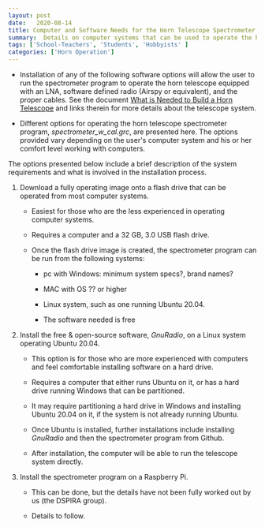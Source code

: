 ```yaml
---
layout: post
date:   2020-08-14
title: Computer and Software Needs for the Horn Telescope Spectrometer
summary:  Details on computer systems that can be used to operate the horn spectrometer
tags: ['School-Teachers', 'Students', 'Hobbyists' ]
categories: ['Horn Operation'] 
---
```


- Installation of any of the following software options will allow the user to run the spectrometer program to operate the horn telescope equipped with an LNA, software defined radio (Airspy or equivalent), and the proper cables. See the document [What is Needed to Build a Horn Telescope](https://wvurail.org/dspira-lessons/BuildingHornTelescope_Overview) and links therein for more details about the telescope system.

- Different options for operating the horn telescope spectrometer program, *spectrometer_w_cal.grc*, are presented here. The options provided vary depending on the user's computer system and his or her comfort level working with computers.

The options presented below include a brief description of the system requirements and what is involved in the installation process.

1. Download a fully operating image onto a flash drive that can be operated from most computer systems.

    - Easiest for those who are the less experienced in operating computer systems.

    - Requires a computer and a 32 GB, 3.0 USB flash drive. 

    - Once the flash drive image is created, the spectrometer program can be run from the following systems:

        - pc with Windows: minimum system specs?, brand names?

        - MAC with OS ?? or higher

        - Linux system, such as one running Ubuntu 20.04.

        - The software needed is free 
    
2. Install the free & open-source software, *GnuRadio*, on a Linux system operating Ubuntu 20.04.

    - This option is for those who are more experienced with computers and feel comfortable installing software on a hard drive.

    - Requires a computer that either runs Ubuntu on it, or has a hard drive running Windows that can be partitioned.

    - It may require partitioning a hard drive in Windows and installing Ubuntu 20.04 on it, if the system is not already running Ubuntu.

    - Once Ubuntu is installed, further installations include installing *GnuRadio* and then the spectrometer program from Github.

    - After installation, the computer will be able to run the telescope system directly.

3. Install the spectrometer program on a Raspberry Pi.

    - This can be done, but the details have not been fully worked out by us (the DSPIRA group). 

    - Details to follow.